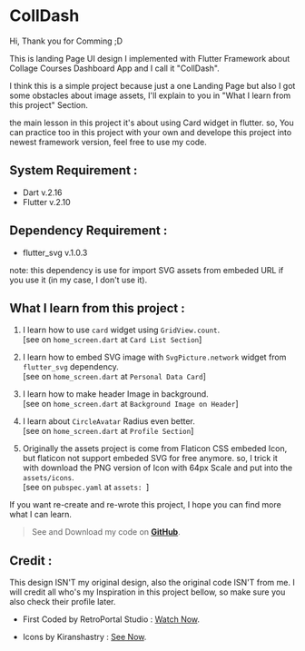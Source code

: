 # CollDash

Hi, Thank you for Comming ;D

This is landing Page UI design I implemented with Flutter Framework about Collage Courses Dashboard App and I call it "CollDash".

I think this is a simple project because just a one Landing Page but also I got some obstacles about image assets, I'll explain to you in "What I learn from this project" Section.

the main lesson in this project it's about using Card widget in flutter. so, You can practice too in this project with your own and develope this project into newest framework version, feel free to use my code.

## System Requirement :
- Dart v.2.16
- Flutter v.2.10

## Dependency Requirement :
- flutter_svg v.1.0.3

note: this dependency is use for import SVG assets from embeded URL if you use it (in my case, I don't use it).

## What I learn from this project :
1. I learn how to use `card` widget using `GridView.count`. <br/> [see on `home_screen.dart` at `Card List Section`]

2. I learn how to embed SVG image with `SvgPicture.network` widget from `flutter_svg` dependency. <br/> [see on `home_screen.dart` at `Personal Data Card`]

3. I learn how to make header Image in background. <br/> [see on `home_screen.dart` at `Background Image on Header`]

4. I learn about `CircleAvatar` Radius even better. <br/>[see on `home_screen.dart` at `Profile Section`]

5. Originally the assets project is come from Flaticon CSS embeded Icon, but flaticon not support embeded SVG for free anymore. so, I trick it with download the PNG version of Icon with 64px Scale and put into the `assets/icons`. <br/> [see on `pubspec.yaml` at `assets: `]

If you want re-create and re-wrote this project, I hope you can find more what I can learn.

> See and Download my code on **[GitHub](https://github.com/DVCone/colldash)**.

## Credit :
This design ISN'T my original design, also the original code ISN'T from me. I will credit all who's my Inspiration in this project bellow, so make sure you also check their profile later.

+ First Coded by RetroPortal Studio : [Watch Now](https://www.youtube.com/watch?v=IqFP7jY_enc).

+ Icons by Kiranshastry : [See Now](https://www.flaticon.com/packs/school-79/2).
